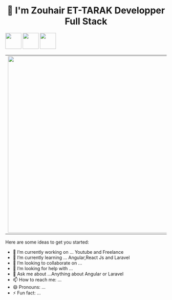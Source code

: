 
<h1 align='center'>
     👋  I'm Zouhair ET-TARAK  Developper Full Stack
</h1>

<code><a href="https://www.javascript.com/" target="_blank"><img height="50" src="https://www.vectorlogo.zone/logos/javascript/javascript-horizontal.svg"></a></code>
<code><a href="https://github.com/dotnet/core" target="_blank"><img height="50" src="https://www.vectorlogo.zone/logos/dotnet/dotnet-ar21.svg"></a></code>
<code><a href="https://microservices.io/" target="_blank"><img height="50" src="https://comunytek.com/wp-content/uploads/2017/03/Microservices.png"></a></code>


<center>
  <table>
  <tr>
      <td><img width="550px" align="left" src="https://github-readme-stats.vercel.app/api?username=ZEDTARIK&&show_icons=true&hide_border=true&count_private=true&layout=compact" /></td>
      <td><img width="550px" align="left" src="https://github-readme-stats.vercel.app/api/top-langs/?username=ZEDTARIK&hide=html&layout=compact" /></td>
  </tr>   
</table>
</center>


Here are some ideas to get you started:

- 🔭 I’m currently working on ... Youtube and Freelance
- 🌱 I’m currently learning ... Angular,React Js and Laravel
- 👯 I’m looking to collaborate on ... 
- 🤔 I’m looking for help with ...
- 💬 Ask me about ...Anything about Angular or Laravel
- 📫 How to reach me: ...
- 😄 Pronouns: ...
- ⚡ Fun fact: ...
